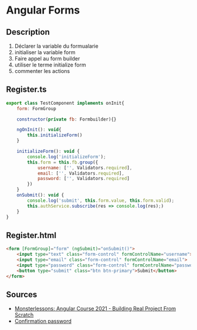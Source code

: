 # Angular Forms

## Description

1. Déclarer la variable du formualarie
2. initialiser la variable form
3. Faire appel au form builder
4. utiliser le terme initialize form
5. commenter les actions

## Register.ts

```javascript
export class TestComponent implements onInit{
    form: FormGroup

    constructor(private fb: Formbuilder){}

    ngOnInit(): void{
        this.initializeForm()
    }

    initializeForm(): void {
        console.log('initializeForm');
        this.form = this.fb.group({
            username: ['', Validators.required],
            email: ['', Validators.required],
            password: ['', Validators.required]
        })
    }
    onSubmit(): void {
        console.log('submit', this.form.value, this.form.valid);
        this.authService.subscribe(res => console.log(res);)
    }
}
```

## Register.html

```html
<form [FormGroup]="form" (ngSubmit)="onSubmit()">
    <input type="text" class="form-control" formControlName="username">
    <input type="email" class="form-control" formControlName="email">
    <input type="password" class="form-control" formControlName="password">
    <button type="submit" class="btn btn-primary">Submit</button>
</form>
```

## Sources

* [Monsterlessons: Angular Course 2021 - Building Real Project From Scratch ](https://www.youtube.com/watch?v=DyklxnC2XP0&t=1094s&ab_channel=MonsterlessonsAcademy)
* [Confirmation password](https://aliasger.dev/quick-notes-implement-password-and-confirm-password-validation-in-angular)